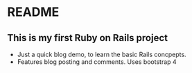 # README
## This is my first Ruby on Rails project
* Just a quick blog demo, to learn the basic Rails concpepts.
* Features blog posting and comments. Uses bootstrap 4
